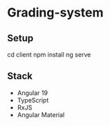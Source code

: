 # Grading-system

## Setup
cd client
npm install
ng serve

## Stack 
- Angular 19
- TypeScript
- RxJS
- Angular Material
